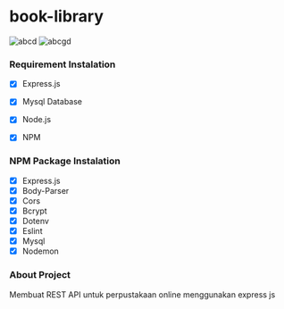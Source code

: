 # book-library



![abcd](https://img.shields.io/badge/Code%20Style-Standard-green) ![abcgd](https://img.shields.io/badge/Dependencies-Express-brightgreen)


### Requirement Instalation

- [X] Express.js
- [X] Mysql Database
- [X] Node.js
- [X] NPM


### NPM Package Instalation

- [X] Express.js
- [X] Body-Parser
- [X] Cors
- [X] Bcrypt
- [X] Dotenv
- [X] Eslint
- [X] Mysql
- [X] Nodemon

### About Project 

  Membuat REST API untuk perpustakaan online menggunakan express js
